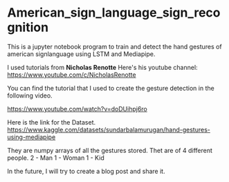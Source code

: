 # American_sign_language_sign_recognition
This is a jupyter notebook program to train and detect the hand gestures of american signlanguage using LSTM and Mediapipe.

I used tutorials from **Nicholas Renotte**
Here's his youtube channel: https://www.youtube.com/c/NicholasRenotte

You can find the tutorial that I used to create the gesture detection in the following video.

https://www.youtube.com/watch?v=doDUihpj6ro

Here is the link for the Dataset.
https://www.kaggle.com/datasets/sundarbalamurugan/hand-gestures-using-mediapipe

They are numpy arrays of all the gestures stored.
Thet are of 4 different people.
2 - Man
1 - Woman
1 - Kid


In the future, I will try to create a blog post and share it.


